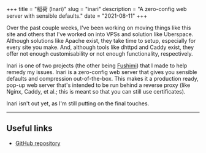 +++
title = "稲荷 (Inari)"
slug = "inari"
description = "A zero-config web server with sensible defaults."
date = "2021-08-11"
+++

Over the past couple weeks, I've been working on moving things like this site and others that I've worked on into VPSs and solution like Uberspace. Although solutions like Apache exist, they take time to setup, especially for every site you make. And, although tools like dhttpd and Caddy exist, they offer not enough customisability or not enough functionality, respectively.

Inari is one of two projects (the other being [Fushimi](/projects/fushimi)) that I made to help remedy my issues. Inari is a zero-config web server that gives you sensible defaults and compression out-of-the-box. This makes it a production ready, pop-up web server that's intended to be run behind a reverse proxy (like Nginx, Caddy, et al.; this is meant so that you can still use certificates).

Inari isn't out yet, as I'm still putting on the final touches.

---

## Useful links
- [GitHub repository](https://github.com/doamatto/inari)